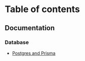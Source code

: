# Table of contents

## Documentation

### Database

* [Postgres and Prisma](documentation/database/postgres-prisma.md)

